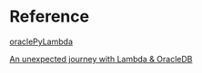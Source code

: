 
# Reference
[oraclePyLambda](https://github.com/georgmao/oraclePyLambda)

[An unexpected journey with Lambda & OracleDB](https://www.rehanvdm.com/serverless/an-unexpected-journey-with-lambda-oracledb/index.html)